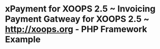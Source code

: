 # xPayment for XOOPS 2.5 ~ Invoicing Payment Gatweay for XOOPS 2.5 ~ http://xoops.org - PHP Framework Example
